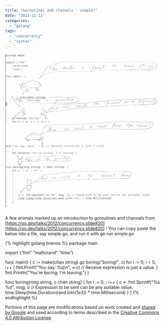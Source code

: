 ```yaml
---
title: "Goroutines and channels - simple!"
date: "2023-11-11"
categories: 
  - "golang"
tags: 
  - "concurrency"
  - "syntax"
---
```


![Animals explaining goroutines and channels](/assets/images/goroutine.channel.png)

A few animals marked up an introduction to goroutines and channels from [https://go.dev/talks/2012/concurrency.slide#20](https://go.dev/talks/2012/concurrency.slide#20) ! You can copy paste the below into a file, say simple.go, and run it with go run simple.go  

{% highlight golang linenos %}
package main

import ("fmt"
    "math/rand"
    "time")

func main() {
    c := make(chan string)
    go boring("boring!", c)
    for i := 0; i < 5; i++ {
        fmt.Printf("You say: %q\\n", <-c) // Receive expression is just a value.
    }
    fmt.Println("You're boring; I'm leaving.")
}

func boring(msg string, c chan string) {
    for i := 0; ; i++ {
        c <- fmt.Sprintf("%s %d", msg, i) // Expression to be sent can be any suitable value.
        time.Sleep(time.Duration(rand.Intn(1e3)) \* time.Millisecond)
    }
}
{% endhighlight %}

Portions of this page are modifications based on work created and [shared by Google](https://developers.google.com/readme/policies) and used according to terms described in the [Creative Commons 4.0 Attribution License](https://creativecommons.org/licenses/by/4.0/).
